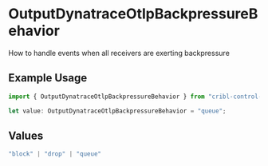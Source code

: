 # OutputDynatraceOtlpBackpressureBehavior

How to handle events when all receivers are exerting backpressure

## Example Usage

```typescript
import { OutputDynatraceOtlpBackpressureBehavior } from "cribl-control-plane/models";

let value: OutputDynatraceOtlpBackpressureBehavior = "queue";
```

## Values

```typescript
"block" | "drop" | "queue"
```